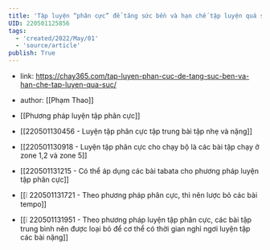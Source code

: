 ```yaml
---
title: 'Tập luyện “phân cực” để tăng sức bền và hạn chế tập luyện quá sức'
UID: 220501125856
tags:
  - 'created/2022/May/01'
  - 'source/article'
publish: True
---
```

- link: https://chay365.com/tap-luyen-phan-cuc-de-tang-suc-ben-va-han-che-tap-luyen-qua-suc/
- author: [[Phạm Thao]]

- [[Phương pháp luyện tập phân cực]]
- [[220501130456 - Luyện tập phân cực tập trung bài tập nhẹ và nặng]]
- [[220501130918 - Luyện tập phân cực cho chạy bộ là các bài tập chạy ở zone 1,2 và zone 5]]
- [[220501131215 - Có thể áp dụng các bài tabata cho phương pháp luyện tập phân cực]]
- [[❕ 220501131721 - Theo phương pháp phân cực, thì nên lược bỏ các bài tempo]]
- [[❕ 220501131951 - Theo phương pháp luyện tập phân cực, các bài tập trung bình nên được loại bỏ để cơ thể có thời gian nghỉ ngơi luyện tập các bài nặng]]